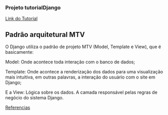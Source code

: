 ### Projeto tutorialDjango

[Link do Tutorial](https://docs.djangoproject.com/en/2.2/intro/tutorial01/)


## Padrão arquitetural MTV
O Django utiliza o padrão de projeto MTV (Model, Template e View), que é basicamente:

Model: Onde acontece toda interação com o banco de dados;

Template: Onde acontece a renderização dos dados para uma visualização mais intuitiva, em outras palavras, a interação do usuário com o site em Django;

E a View: Lógica sobre os dados. A camada responsável pelas regras de negócio do sistema Django.

[Referencias](https://www.treinaweb.com.br/blog/o-que-e-django/)


